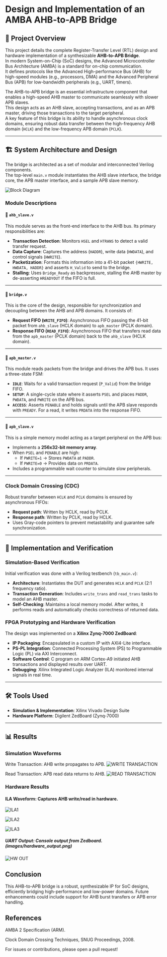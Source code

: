 # Design and Implementation of an AMBA AHB-to-APB Bridge

## 📖 Project Overview

This project details the complete Register-Transfer Level (RTL) design and hardware implementation of a synthesizable **AHB-to-APB Bridge**.  
In modern System-on-Chip (SoC) designs, the Advanced Microcontroller Bus Architecture (AMBA) is a standard for on-chip communication.  
It defines protocols like the Advanced High-performance Bus (AHB) for high-speed modules (e.g., processors, DMA) and the Advanced Peripheral Bus (APB) for low-bandwidth peripherals (e.g., UART, timers).  

The AHB-to-APB bridge is an essential infrastructure component that enables a high-speed AHB master to communicate seamlessly with slower APB slaves.  
This design acts as an AHB slave, accepting transactions, and as an APB master, driving those transactions to the target peripheral.  
A key feature of this bridge is its ability to handle asynchronous clock domains, ensuring robust data transfer between the high-frequency AHB domain (`HCLK`) and the low-frequency APB domain (`PCLK`).

---

## 🏗️ System Architecture and Design

The bridge is architected as a set of modular and interconnected Verilog components.  
The top-level `main.v` module instantiates the AHB slave interface, the bridge core, the APB master interface, and a sample APB slave memory.

![Block Diagram](images/elab_design.png)

### Module Descriptions

#### 🔹 `ahb_slave.v`
This module serves as the front-end interface to the AHB bus. Its primary responsibilities are:
* **Transaction Detection**: Monitors `HSEL` and `HTRANS` to detect a valid transfer request.
* **Data Capture**: Captures the address (`HADDR`), write data (`HWDATA`), and control signals (`HWRITE`).
* **Packetization**: Formats this information into a 41-bit packet `{HWRITE, HWDATA, HADDR}` and asserts `H_Valid` to send to the bridge.
* **Stalling**: Uses `Bridge_Ready` as backpressure, stalling the AHB master by de-asserting `HREADYOUT` if the FIFO is full.

---

#### 🔹 `bridge.v`
This is the core of the design, responsible for synchronization and decoupling between the AHB and APB domains. It consists of:
* **Request FIFO (`WRITE_FIFO`)**: Asynchronous FIFO passing the 41-bit packet from `ahb_slave` (HCLK domain) to `apb_master` (PCLK domain).
* **Response FIFO (`READ_FIFO`)**: Asynchronous FIFO that transfers read data from the `apb_master` (PCLK domain) back to the `ahb_slave` (HCLK domain).

---

#### 🔹 `apb_master.v`
This module reads packets from the bridge and drives the APB bus. It uses a three-state FSM:
* **`IDLE`**: Waits for a valid transaction request (`P_Valid`) from the bridge FIFO.
* **`SETUP`**: A single-cycle state where it asserts `PSEL` and places `PADDR`, `PWDATA`, and `PWRITE` on the APB bus.
* **`ACCESS`**: Asserts `PENABLE` and holds signals until the APB slave responds with `PREADY`. For a read, it writes `PRDATA` into the response FIFO.

---

#### 🔹 `apb_slave.v`
This is a simple memory model acting as a target peripheral on the APB bus:
* Implements a **256x32-bit memory array**.
* When `PSEL` and `PENABLE` are high:
  * If `PWRITE=1` → Stores `PWDATA` at `PADDR`.
  * If `PWRITE=0` → Provides data on `PRDATA`.
* Includes a programmable wait counter to simulate slow peripherals.

---

### Clock Domain Crossing (CDC)

Robust transfer between `HCLK` and `PCLK` domains is ensured by asynchronous FIFOs:
* **Request path**: Written by HCLK, read by PCLK.
* **Response path**: Written by PCLK, read by HCLK.
* Uses Gray-code pointers to prevent metastability and guarantee safe synchronization.

---

## 🔬 Implementation and Verification

### Simulation-Based Verification
Initial verification was done with a Verilog testbench (`tb_main.v`):
* **Architecture**: Instantiates the DUT and generates `HCLK` and `PCLK` (2:1 frequency ratio).
* **Transaction Generation**: Includes `write_trans` and `read_trans` tasks to model an AHB master.
* **Self-Checking**: Maintains a local memory model. After writes, it performs reads and automatically checks correctness of returned data.

### FPGA Prototyping and Hardware Verification
The design was implemented on a **Xilinx Zynq-7000 ZedBoard**:
* **IP Packaging**: Encapsulated in a custom IP with AXI4-Lite interface.
* **PS-PL Integration**: Connected Processing System (PS) to Programmable Logic (PL) via AXI Interconnect.
* **Software Control**: C program on ARM Cortex-A9 initiated AHB transactions and displayed results over UART.
* **Debugging**: Xilinx Integrated Logic Analyzer (ILA) monitored internal signals in real time.

---

## 🛠️ Tools Used

* **Simulation & Implementation**: Xilinx Vivado Design Suite  
* **Hardware Platform**: Digilent ZedBoard (Zynq-7000)

---
## 📊 Results

### Simulation Waveforms

Write Transaction: AHB write propagates to APB. 
![WRITE TRANSACTION](images/wv1.png)






Read Transaction: APB read data returns to AHB. 
![READ TRANSACTION](images/wv2.png)




### Hardware Results

#### ILA Waveform: Captures AHB write/read in hardware. 
![ILA1](images/ila_wv.png)

![ILA2](images/ila_wv2.png)

![ILA3](images/ila_wv3.png)




##### UART Output: Console output from Zedboard. (images/hardware_output.png)

![HW OUT](images/hardware_output2.png)



## Conclusion

This AHB-to-APB bridge is a robust, synthesizable IP for SoC designs, efficiently bridging high-performance and low-power domains. Future enhancements could include support for AHB burst transfers or APB error handling.

## References


AMBA 2 Specification (ARM).

Clock Domain Crossing Techniques, SNUG Proceedings, 2008.


For issues or contributions, please open a pull request!


